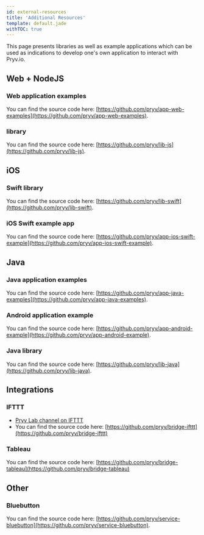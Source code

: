 ```yaml
---
id: external-resources
title: 'Additional Resources'
template: default.jade
withTOC: true
---
```


This page presents libraries as well as example applications which can be used as indications to develop one's own application to interact with Pryv.io.

## Web + NodeJS

### Web application examples

You can find the source code here: [https://github.com/pryv/app-web-examples](https://github.com/pryv/app-web-examples).

### library

You can find the source code here: [https://github.com/pryv/lib-js](https://github.com/pryv/lib-js).

## iOS

### Swift library

You can find the source code here: [https://github.com/pryv/lib-swift](https://github.com/pryv/lib-swift).

### iOS Swift example app

You can find the source code here: [https://github.com/pryv/app-ios-swift-example](https://github.com/pryv/app-ios-swift-example).

## Java

### Java application examples

You can find the source code here: [https://github.com/pryv/app-java-examples](https://github.com/pryv/app-java-examples).

### Android application example

You can find the source code here: [https://github.com/pryv/app-android-example](https://github.com/pryv/app-android-example).

### Java library

You can find the source code here: [https://github.com/pryv/lib-java](https://github.com/pryv/lib-java).

## Integrations

### IFTTT

- [Pryv Lab channel on IFTTT](https://ifttt.com/pryv)
- You can find the source code here: [https://github.com/pryv/bridge-ifttt](https://github.com/pryv/bridge-ifttt)

### Tableau

You can find the source code here: [https://github.com/pryv/bridge-tableau](https://github.com/pryv/bridge-tableau)

## Other

### Bluebutton

You can find the source code here: [https://github.com/pryv/service-bluebutton](https://github.com/pryv/service-bluebutton).